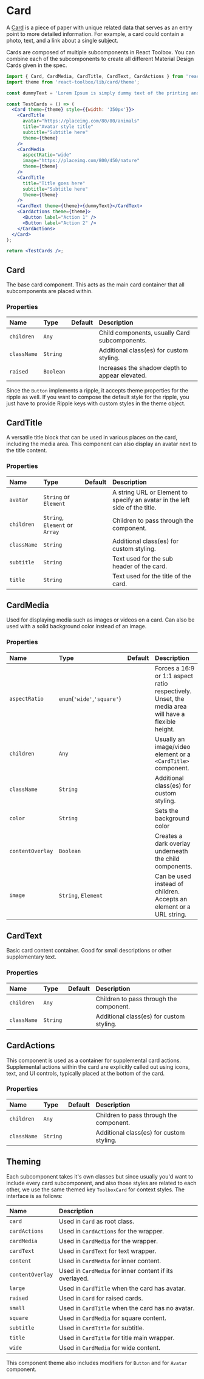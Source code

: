 # Card

A [Card](https://www.google.com/design/spec/components/cards.html) is a piece of paper with unique related data that serves as an entry point to more detailed information. For example, a card could contain a photo, text, and a link about a single subject.

Cards are composed of multiple subcomponents in React Toolbox. You can combine each of the subcomponents to create all different Material Design Cards given in the spec.

<!-- example -->
```jsx
import { Card, CardMedia, CardTitle, CardText, CardActions } from 'react-toolbox/lib/card';
import theme from 'react-toolbox/lib/card/theme';

const dummyText = 'Lorem Ipsum is simply dummy text of the printing and typesetting industry. Lorem Ipsum has been the industry\'s standard dummy text ever since the 1500s, when an unknown printer took a galley of type and scrambled it to make a type specimen book.';

const TestCards = () => (
  <Card theme={theme} style={{width: '350px'}}>
    <CardTitle
      avatar="https://placeimg.com/80/80/animals"
      title="Avatar style title"
      subtitle="Subtitle here"
      theme={theme}
    />
    <CardMedia
      aspectRatio="wide"
      image="https://placeimg.com/800/450/nature"
      theme={theme}
    />
    <CardTitle
      title="Title goes here"
      subtitle="Subtitle here"
      theme={theme}
    />
    <CardText theme={theme}>{dummyText}</CardText>
    <CardActions theme={theme}>
      <Button label="Action 1" />
      <Button label="Action 2" />
    </CardActions>
  </Card>
);

return <TestCards />;
```

<!--component-docgen-start-->

## Card

The base card component. This acts as the main card container
that all subcomponents are placed within.

### Properties
| Name | Type | Default | Description |
|:-----|:-----|:-----|:-----|
| `children` | `Any` |  | Child components, usually Card subcomponents. |
| `className` | `String` |  | Additional class(es) for custom styling. |
| `raised` | `Boolean` |  | Increases the shadow depth to appear elevated. |


Since the `Button` implements a ripple, it accepts theme properties for the ripple as well. If you want to compose the default style for the ripple, you just have to provide Ripple keys with custom styles in the theme object.


## CardTitle
A versatile title block that can be used in
various places on the card, including the media
area. This component can also display an avatar next
to the title content.

### Properties
| Name | Type | Default | Description |
|:-----|:-----|:-----|:-----|
| `avatar` | `String` or `Element` |  | A string URL or Element to specify an avatar in the left side of the title. |
| `children` | `String`, `Element` or `Array` |  | Children to pass through the component. |
| `className` | `String` |  | Additional class(es) for custom styling. |
| `subtitle` | `String` |  | Text used for the sub header of the card. |
| `title` | `String` |  | Text used for the title of the card.  |

## CardMedia

Used for displaying media such as images or videos
on a card. Can also be used with a solid background
color instead of an image.

### Properties
| Name | Type | Default | Description |
|:-----|:-----|:-----|:-----|
| `aspectRatio` | `enum`(`'wide'`,`'square'`) |  | Forces a 16:9 or 1:1 aspect ratio respectively. Unset, the media area will have a flexible height. |
| `children` | `Any` |  | Usually an image/video element or a `<CardTitle>` component. |
| `className` | `String` |  | Additional class(es) for custom styling. |
| `color` | `String` |  | Sets the background color |
| `contentOverlay` | `Boolean` |  | Creates a dark overlay underneath the child components. |
| `image` | `String`, `Element` |  | Can be used instead of children. Accepts an element or a URL string. |

## CardText
Basic card content container. Good for
small descriptions or other supplementary text.

### Properties
| Name | Type | Default | Description |
|:-----|:-----|:-----|:-----|
| `children` | `Any` |  | Children to pass through the component. |
| `className` | `String` |  | Additional class(es) for custom styling. |

## CardActions

This component is used as a container for supplemental
card actions. Supplemental actions within the card are
explicitly called out using icons, text, and UI controls,
typically placed at the bottom of the card.

### Properties
| Name | Type | Default | Description |
|:-----|:-----|:-----|:-----|
| `children` | `Any` |  | Children to pass through the component. |
| `className` | `String` |  | Additional class(es) for custom styling. |

## Theming

Each subcomponent takes it's own classes but since usually you'd want to include every card subcomponent, and also those styles are related to each other, we use the same themed key `ToolboxCard` for context styles. The interface is as follows:

| Name       | Description|
|:-----------|:-----------|
| `card`     | Used in `Card` as root class.|
| `cardActions` | Used in `CardActions` for the wrapper.|
| `cardMedia` | Used in `CardMedia` for the wrapper.|
| `cardText` | Used in `CardText` for text wrapper.|
| `content` | Used in `CardMedia` for inner content.|
| `contentOverlay` | Used in `CardMedia` for inner content if its overlayed.|
| `large` | Used in `CardTitle` when the card has avatar.|
| `raised`   | Used in `Card` for raised cards.|
| `small` | Used in `CardTitle` when the card has no avatar.|
| `square` | Used in `CardMedia` for square content.|
| `subtitle` | Used in `CardTitle` for subtitle.|
| `title` | Used in `CardTitle` for title main wrapper.|
| `wide` | Used in `CardMedia` for wide content.|

This component theme also includes modifiers for `Button` and for `Avatar` component.
